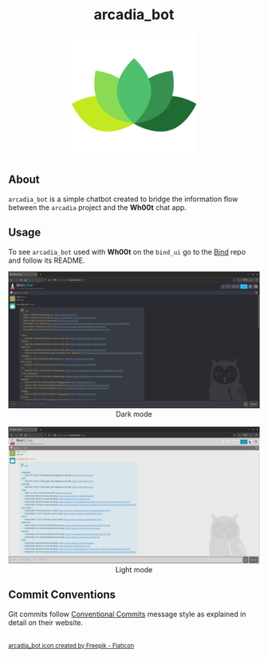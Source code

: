 <h1 align="center">arcadia_bot</h1>

<div align="center">
	<img src="assets/arcadia_bot.png" width="250" title="arcadia logo">
</div>

## About
`arcadia_bot` is a simple chatbot created to bridge the information flow between the `arcadia` project and the **Wh00t** chat app.

## Usage
To see `arcadia_bot` used with **Wh00t** on the `bind_ui` go to the [Bind](https://github.com/roboto84/bind) repo and follow its README.

<div align="center">
	<img src="assets/arcadia_bot_1.png" title="arcadia_bot dark mode">
    <br/>
    Dark mode
    <br/><br/>
    <img src="assets/arcadia_bot_2.png" title="arcadia_bot light mode">
    <br/>
    Light mode
</div>

## Commit Conventions
Git commits follow [Conventional Commits](https://www.conventionalcommits.org) message style as explained in detail on their website.

<br/>
<sup>
    <a href="https://www.flaticon.com/free-icons/leaf" title="leaf icons">
        arcadia_bot icon created by Freepik - Flaticon
    </a>
</sup>
